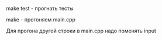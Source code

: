 make test - прогнать тесты

make - прогоняем main.cpp

Для прогона другой строки в main.cpp надо поменять input